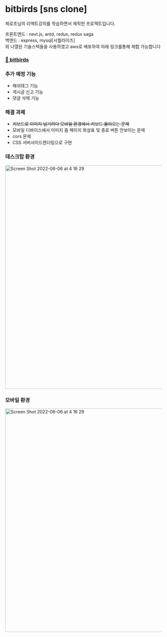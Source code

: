 # bitbirds [sns clone]

제로초님의 리액트강의를 학습하면서 제작한 프로젝트입니다.
<div>프론트엔드 : next.js, antd, redux, redux saga</div>
<div>백엔드 : express, mysql[시퀄라이즈] </div>
<div>위 나열된 기술스택들을 사용하였고 aws로 배포하여 아래 링크를통해 체험 가능합니다</div>
<h3><a href='http://bitbirds.site'> 🔗 bitbirds</a></h3>

<h3>추가 예정 기능</h3>
<ul>
  <li>해쉬태그 기능</li>
  <li>게시글 신고 기능</li>
  <li>댓글 삭제 기능</li>
</ul>  
<h3>해결 과제</h3>
<ul>
  <li><strike>키보드로 이미지 넘기려다 모바일 환경에서 키보드 올라오는 문제</strike></li>
  <li>모바일 디바이스에서 이미지 줌 페이지 화살표 및 종료 버튼 안보이는 문제</li>
  <li>cors 문제</li>
  <li>CSS 서버사이드렌더링으로 구현</li>
</ul>
<h3>데스크탑 환경</h3>
<img width="720" alt="Screen Shot 2022-06-06 at 4 16 29" src="https://user-images.githubusercontent.com/64246481/172067878-942c0256-1c68-4abf-9d8f-1b1b3605f7b2.png">

<h3>모바일 환경</h3>
<img width="720" alt="Screen Shot 2022-06-06 at 4 16 29" src=https://user-images.githubusercontent.com/64246481/172068332-70ed1b06-c258-4444-b437-641074ec9ff5.jpg>
